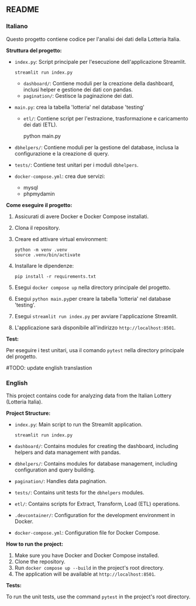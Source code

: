 ## README

### Italiano

Questo progetto contiene codice per l'analisi dei dati della Lotteria Italia.

**Struttura del progetto:**

*   `index.py`: Script principale per l'esecuzione dell'applicazione Streamlit.

        streamlit run index.py

    *   `dashboard/`: Contiene moduli per la creazione della dashboard, inclusi helper e gestione dei dati con pandas.
    *   `pagination/`: Gestisce la paginazione dei dati.

*   `main.py`: crea la tabella 'lotteria' nel database 'testing'
    *   `etl/`: Contiene script per l'estrazione, trasformazione e caricamento dei dati (ETL).

        python main.py


*   `dbhelpers/`: Contiene moduli per la gestione del database, inclusa la configurazione e la creazione di query.
*   `tests/`: Contiene test unitari per i moduli `dbhelpers`.
*   `docker-compose.yml`: crea due servizi:
    *   mysql
    *   phpmydamin

**Come eseguire il progetto:**

1.  Assicurati di avere Docker e Docker Compose installati.
2.  Clona il repository.

3.  Creare ed attivare virtual environment:

        python -m venv .venv
        source .venv/bin/activate


4.  Installare le dipendenze:

        pip install -r requirements.txt
5.  Esegui `docker compose up` nella directory principale del progetto.
6.  Esegui `python main.py`per creare la tabella 'lotteria' nel database 'testing'.
7.  Esegui `streamlit run index.py` per avviare l'applicazione Streamlit.
8.  L'applicazione sarà disponibile all'indirizzo `http://localhost:8501`.


**Test:**

Per eseguire i test unitari, usa il comando `pytest` nella directory principale del progetto.





#TODO: update english translastion

### English

This project contains code for analyzing data from the Italian Lottery (Lotteria Italia).

**Project Structure:**

*   `index.py`: Main script to run the Streamlit application.

        streamlit run index.py

*   `dashboard/`: Contains modules for creating the dashboard, including helpers and data management with pandas.
*   `dbhelpers/`: Contains modules for database management, including configuration and query building.
*   `pagination/`: Handles data pagination.
*   `tests/`: Contains unit tests for the `dbhelpers` modules.
*   `etl/`: Contains scripts for Extract, Transform, Load (ETL) operations.
*   `.devcontainer/`: Configuration for the development environment in Docker.
*   `docker-compose.yml`: Configuration file for Docker Compose.

**How to run the project:**

1.  Make sure you have Docker and Docker Compose installed.
2.  Clone the repository.
3.  Run `docker compose up --build` in the project's root directory.
4.  The application will be available at `http://localhost:8501`.

**Tests:**

To run the unit tests, use the command `pytest` in the project's root directory.